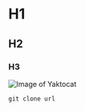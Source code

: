 # H1
## H2
### H3

![Image of Yaktocat](https://octodex.github.com/images/yaktocat.png)

```
git clone url
```
